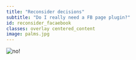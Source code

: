 ```yaml
---
title: "Reconsider decisions"
subtitle: "Do I really need a FB page plugin?"
id: reconsider_facaebook
classes: overlay centered_content
image: palms.jpg
---
```


![no!]({{site.baseurl}}images/front-end-performance/no.gif)